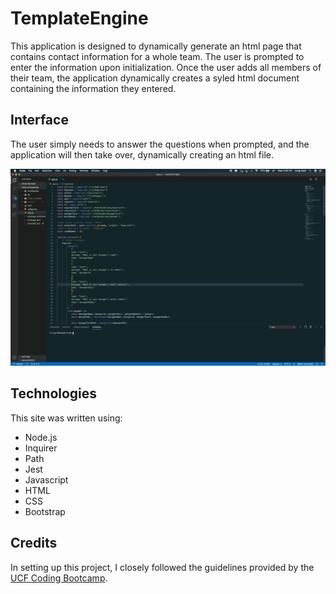 # TemplateEngine

This application is designed to dynamically generate an html page that contains contact information for a whole team. The user is prompted to enter the information upon initialization. Once the user adds all members of their team, the application dynamically creates a syled html document containing the information they entered.

## Interface
The user simply needs to answer the questions when prompted, and the application will then take over, dynamically creating an html file.

![Template Engine](assets/TemplateEngine.gif "UI for TemplateEngine")

## Technologies
This site was written using:
* Node.js
* Inquirer
* Path
* Jest
* Javascript
* HTML
* CSS
* Bootstrap

## Credits
In setting up this project, I closely followed the guidelines provided by the [UCF Coding Bootcamp](https://github.com/UCF-Coding-Boot-Camp/UCF-ORL-FSF-FT-11-2019-U-C).